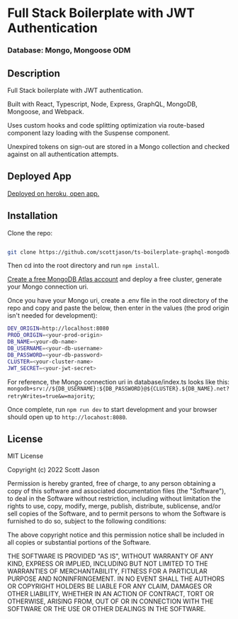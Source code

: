 # Full Stack Boilerplate with JWT Authentication

### Database: Mongo, Mongoose ODM

## Description

Full Stack boilerplate with JWT authentication.

Built with React, Typescript, Node, Express, GraphQL, MongoDB, Mongoose, and Webpack.

Uses custom hooks and code splitting optimization via route-based component lazy loading with the Suspense component.

Unexpired tokens on sign-out are stored in a Mongo collection and checked against on all authentication attempts.

## Deployed App

[Deployed on heroku, open app.](https://ts-auth-graphql-mongodb.herokuapp.com)

## Installation

Clone the repo:

```bash

git clone https://github.com/scottjason/ts-boilerplate-graphql-mongodb.git

```

Then cd into the root directory and run `npm install`.

[Create a free MongoDB Atlas account](https://www.mongodb.com/docs/atlas/tutorial/deploy-free-tier-cluster/) and deploy a free cluster, generate your Mongo connection uri.

Once you have your Mongo uri, create a .env file in the root directory of the repo and copy and paste the below, then enter in the values (the prod origin isn't needed for development):

```bash
DEV_ORIGIN=http://localhost:8080
PROD_ORIGIN=<your-prod-origin>
DB_NAME=<your-db-name>
DB_USERNAME=<your-db-username>
DB_PASSWORD=<your-db-password>
CLUSTER=<your-cluster-name>
JWT_SECRET=<your-jwt-secret>
```

For reference, the Mongo connection uri in database/index.ts looks like this:
`mongodb+srv://${DB_USERNAME}:${DB_PASSWORD}@${CLUSTER}.${DB_NAME}.net?retryWrites=true&w=majority`;

Once complete, run `npm run dev` to start development and your browser should open up to `http://locahost:8080`.

## License

MIT License

Copyright (c) 2022 Scott Jason

Permission is hereby granted, free of charge, to any person obtaining a copy
of this software and associated documentation files (the "Software"), to deal
in the Software without restriction, including without limitation the rights
to use, copy, modify, merge, publish, distribute, sublicense, and/or sell
copies of the Software, and to permit persons to whom the Software is
furnished to do so, subject to the following conditions:

The above copyright notice and this permission notice shall be included in all
copies or substantial portions of the Software.

THE SOFTWARE IS PROVIDED "AS IS", WITHOUT WARRANTY OF ANY KIND, EXPRESS OR
IMPLIED, INCLUDING BUT NOT LIMITED TO THE WARRANTIES OF MERCHANTABILITY,
FITNESS FOR A PARTICULAR PURPOSE AND NONINFRINGEMENT. IN NO EVENT SHALL THE
AUTHORS OR COPYRIGHT HOLDERS BE LIABLE FOR ANY CLAIM, DAMAGES OR OTHER
LIABILITY, WHETHER IN AN ACTION OF CONTRACT, TORT OR OTHERWISE, ARISING FROM,
OUT OF OR IN CONNECTION WITH THE SOFTWARE OR THE USE OR OTHER DEALINGS IN THE
SOFTWARE.
